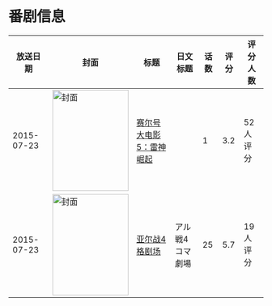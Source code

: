 # 番剧信息

|放送日期|封面|标题|日文标题|话数|评分|评分人数|
|---|---|---|---|---|---|---|
|2015-07-23|<img src="//lain.bgm.tv/pic/cover/c/2c/ed/134473_1ER54.jpg" alt="封面" style="width:150px;height:200px;object-fit:cover;">|[赛尔号大电影5：雷神崛起](https://bangumi.tv/subject/134473)||1|3.2|52人评分|
|2015-07-23|<img src="//lain.bgm.tv/pic/cover/c/48/b0/164509_dTBvx.jpg" alt="封面" style="width:150px;height:200px;object-fit:cover;">|[亚尔战4格剧场](https://bangumi.tv/subject/164509)|アル戦4コマ劇場|25|5.7|19人评分|
